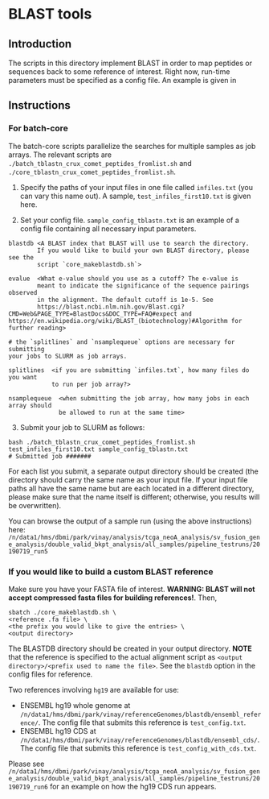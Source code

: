 # BLAST tools

## Introduction
The scripts in this directory implement BLAST in order to map peptides or sequences back to some reference of interest. Right now, run-time parameters must be specified as a config file. An example is given in 

## Instructions

### For batch-core

The batch-core scripts parallelize the searches for multiple samples as job arrays. The relevant scripts are `./batch_tblastn_crux_comet_peptides_fromlist.sh` and `./core_tblastn_crux_comet_peptides_fromlist.sh`. 

1. Specify the paths of your input files in one file called `infiles.txt` (you can vary this name out). A sample, `test_infiles_first10.txt` is given here.

2. Set your config file. `sample_config_tblastn.txt` is an example of a config file containing all necessary input parameters. 

```
blastdb <A BLAST index that BLAST will use to search the directory. 
        If you would like to build your own BLAST directory, please see the 
        script `core_makeblastdb.sh`>

evalue  <What e-value should you use as a cutoff? The e-value is 
        meant to indicate the significance of the sequence pairings observed 
        in the alignment. The default cutoff is 1e-5. See 
        https://blast.ncbi.nlm.nih.gov/Blast.cgi?CMD=Web&PAGE_TYPE=BlastDocs&DOC_TYPE=FAQ#expect and https://en.wikipedia.org/wiki/BLAST_(biotechnology)#Algorithm for further reading>

# the `splitlines` and `nsamplequeue` options are necessary for submitting 
your jobs to SLURM as job arrays. 

splitlines  <if you are submitting `infiles.txt`, how many files do you want 
            to run per job array?>

nsamplequeue  <when submitting the job array, how many jobs in each array should
              be allowed to run at the same time>
```

3. Submit your job to SLURM as follows:

```
bash ./batch_tblastn_crux_comet_peptides_fromlist.sh test_infiles_first10.txt sample_config_tblastn.txt
# Submitted job #######
```

For each list you submit, a separate output directory should be created (the directory should carry the same name as your input file. If your input file paths all have the same name but are each located in a different directory, please make sure that the name itself is different; otherwise, you results will be overwritten). 

You can browse the output of a sample run (using the above instructions) here: `/n/data1/hms/dbmi/park/vinay/analysis/tcga_neoA_analysis/sv_fusion_gene_analysis/double_valid_bkpt_analysis/all_samples/pipeline_testruns/20190719_run5`

### If you would like to build a custom BLAST reference

Make sure you have your FASTA file of interest. **WARNING: BLAST will not accept compressed fasta files for building references!**. Then, 

```
sbatch ./core_makeblastdb.sh \
<reference .fa file> \
<the prefix you would like to give the entries> \
<output directory>
```
The BLASTDB directory should be created in your output directory. **NOTE** that the reference is specified to the actual alignment script as `<output directory>/<prefix used to name the file>`. See the `blastdb` option in the config files for reference. 

Two references involving `hg19` are available for use:
* ENSEMBL hg19 whole genome at `/n/data1/hms/dbmi/park/vinay/referenceGenomes/blastdb/ensembl_reference/`. The config file that submits this reference is `test_config.txt`. 
* ENSEMBL hg19 CDS at `/n/data1/hms/dbmi/park/vinay/referenceGenomes/blastdb/ensembl_cds/`. The config file that submits this reference is `test_config_with_cds.txt`. 

Please see `/n/data1/hms/dbmi/park/vinay/analysis/tcga_neoA_analysis/sv_fusion_gene_analysis/double_valid_bkpt_analysis/all_samples/pipeline_testruns/20190719_run6` for an example on how the hg19 CDS run appears. 

